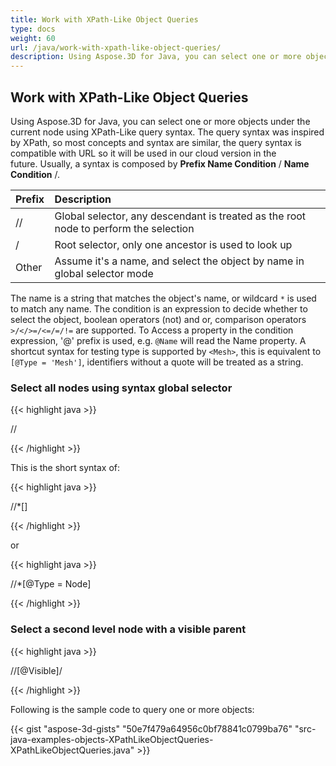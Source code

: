 ```yaml
---
title: Work with XPath-Like Object Queries
type: docs
weight: 60
url: /java/work-with-xpath-like-object-queries/
description: Using Aspose.3D for Java, you can select one or more objects under the current node using XPath-Like query syntax.
---
```


## **Work with XPath-Like Object Queries**
Using Aspose.3D for Java, you can select one or more objects under the current node using XPath-Like query syntax. The query syntax was inspired by XPath, so most concepts and syntax are similar, the query syntax is compatible with URL so it will be used in our cloud version in the future. Usually, a syntax is composed by **Prefix Name Condition** / **Name Condition** /.

|**Prefix**|**Description**|
| :- | :- |
| // |Global selector, any descendant is treated as the root node to perform the selection |
|/|Root selector, only one ancestor is used to look up |
|Other |Assume it's a name, and select the object by name in global selector mode |

The name is a string that matches the object's name, or wildcard `*` is used to match any name. The condition is an expression to decide whether to select the object, boolean operators (not) and or, comparison operators `>/</>=/<=/=/!=` are supported. To Access a property in the condition expression, '@' prefix is used, e.g. `@Name` will read the Name property. A shortcut syntax for testing type is supported by `<Mesh>`, this is equivalent to `[@Type = 'Mesh']`, identifiers without a quote will be treated as a string.
### **Select all nodes using syntax global selector**
{{< highlight java >}}

 //<Node>

{{< /highlight >}}

This is the short syntax of:

{{< highlight java >}}

 //*[<Node>]

{{< /highlight >}}

or

{{< highlight java >}}

 //*[@Type = Node]

{{< /highlight >}}
### **Select a second level node with a visible parent**
{{< highlight java >}}

 //<Node>[@Visible]/<Node>

{{< /highlight >}}



Following is the sample code to query one or more objects:

{{< gist "aspose-3d-gists" "50e7f479a64956c0bf78841c0799ba76" "src-java-examples-objects-XPathLikeObjectQueries-XPathLikeObjectQueries.java" >}}
